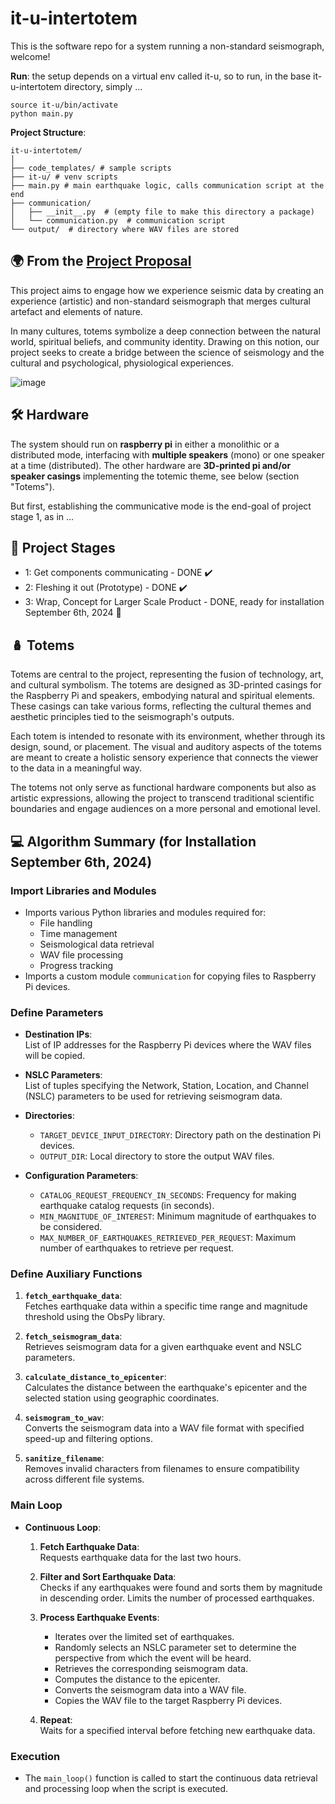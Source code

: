 # it-u-intertotem

This is the software repo for a system running a non-standard seismograph, welcome!

**Run**: the setup depends on a virtual env called it-u, so to run, in the base it-u-intertotem directory, simply ...

```
source it-u/bin/activate
python main.py
```

**Project Structure**:

```
it-u-intertotem/
│
├── code_templates/ # sample scripts
├── it-u/ # venv scripts
├── main.py # main earthquake logic, calls communication script at the end
├── communication/
│   ├── __init__.py  # (empty file to make this directory a package)
│   └── communication.py  # communication script
└── output/  # directory where WAV files are stored
```

## 🌍 From the [Project Proposal](https://github.com/heseltime/it-u-intertotem/blob/main/project_proposal.pdf)

This project aims to engage how we experience seismic data by creating an experience (artistic) and non-standard seismograph that merges cultural artefact and elements of nature.

In many cultures, totems symbolize a deep connection between the natural world, spiritual beliefs, and community identity. Drawing on this notion, our project seeks to create a bridge between the science of seismology and the cultural and psychological, physiological experiences.

![image](https://github.com/user-attachments/assets/d5fbde86-16aa-4a73-8cec-b953ca6096df)


## 🛠️ Hardware 

The system should run on **raspberry pi** in either a monolithic or a distributed mode, interfacing with **multiple speakers** (mono) or one speaker at a time (distributed). The other hardware are **3D-printed pi and/or speaker casings** implementing the totemic theme, see below (section "Totems").

But first, establishing the communicative mode is the end-goal of project stage 1, as in ...

## 📅 Project Stages

- 1: Get components communicating - DONE ✔️
- 2: Fleshing it out (Prototype) - DONE ✔️
- 3: Wrap, Concept for Larger Scale Product - DONE, ready for installation September 6th, 2024 🏁

## 🪆 Totems

Totems are central to the project, representing the fusion of technology, art, and cultural symbolism. The totems are designed as 3D-printed casings for the Raspberry Pi and speakers, embodying natural and spiritual elements. These casings can take various forms, reflecting the cultural themes and aesthetic principles tied to the seismograph's outputs.

Each totem is intended to resonate with its environment, whether through its design, sound, or placement. The visual and auditory aspects of the totems are meant to create a holistic sensory experience that connects the viewer to the data in a meaningful way.

The totems not only serve as functional hardware components but also as artistic expressions, allowing the project to transcend traditional scientific boundaries and engage audiences on a more personal and emotional level.

## :computer: Algorithm Summary (for Installation September 6th, 2024)

### Import Libraries and Modules
- Imports various Python libraries and modules required for:
  - File handling
  - Time management
  - Seismological data retrieval
  - WAV file processing
  - Progress tracking
- Imports a custom module `communication` for copying files to Raspberry Pi devices.

### Define Parameters
- **Destination IPs**:  
  List of IP addresses for the Raspberry Pi devices where the WAV files will be copied.
  
- **NSLC Parameters**:  
  List of tuples specifying the Network, Station, Location, and Channel (NSLC) parameters to be used for retrieving seismogram data.

- **Directories**:  
  - `TARGET_DEVICE_INPUT_DIRECTORY`: Directory path on the destination Pi devices.  
  - `OUTPUT_DIR`: Local directory to store the output WAV files.

- **Configuration Parameters**:  
  - `CATALOG_REQUEST_FREQUENCY_IN_SECONDS`: Frequency for making earthquake catalog requests (in seconds).  
  - `MIN_MAGNITUDE_OF_INTEREST`: Minimum magnitude of earthquakes to be considered.  
  - `MAX_NUMBER_OF_EARTHQUAKES_RETRIEVED_PER_REQUEST`: Maximum number of earthquakes to retrieve per request.

### Define Auxiliary Functions
1. **`fetch_earthquake_data`**:  
   Fetches earthquake data within a specific time range and magnitude threshold using the ObsPy library.

2. **`fetch_seismogram_data`**:  
   Retrieves seismogram data for a given earthquake event and NSLC parameters.

3. **`calculate_distance_to_epicenter`**:  
   Calculates the distance between the earthquake's epicenter and the selected station using geographic coordinates.

4. **`seismogram_to_wav`**:  
   Converts the seismogram data into a WAV file format with specified speed-up and filtering options.

5. **`sanitize_filename`**:  
   Removes invalid characters from filenames to ensure compatibility across different file systems.

### Main Loop
- **Continuous Loop**:
  1. **Fetch Earthquake Data**:  
     Requests earthquake data for the last two hours.
  
  2. **Filter and Sort Earthquake Data**:  
     Checks if any earthquakes were found and sorts them by magnitude in descending order. Limits the number of processed earthquakes.
  
  3. **Process Earthquake Events**:  
     - Iterates over the limited set of earthquakes.
     - Randomly selects an NSLC parameter set to determine the perspective from which the event will be heard.
     - Retrieves the corresponding seismogram data.
     - Computes the distance to the epicenter.
     - Converts the seismogram data into a WAV file.
     - Copies the WAV file to the target Raspberry Pi devices.
  
  4. **Repeat**:  
     Waits for a specified interval before fetching new earthquake data.

### Execution
- The `main_loop()` function is called to start the continuous data retrieval and processing loop when the script is executed.

